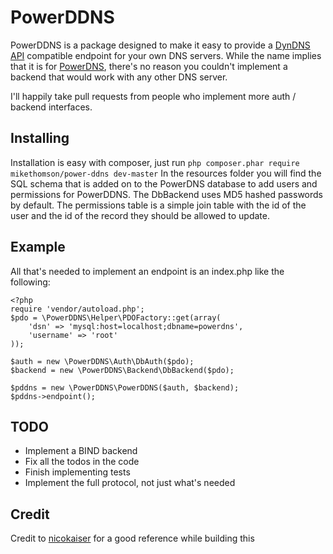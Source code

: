 PowerDDNS
=========
PowerDDNS is a package designed to make it easy to provide a [DynDNS API](http://dyn.com/support/developers/api/) compatible endpoint for your own DNS servers.
While the name implies that it is for [PowerDNS](https://www.powerdns.com/), there's no reason you couldn't implement a backend that would work
with any other DNS server.

I'll happily take pull requests from people who implement more auth / backend interfaces.

Installing
----------
Installation is easy with composer, just run ` php composer.phar require mikethomson/power-ddns dev-master `
In the resources folder you will find the SQL schema that is added on to the PowerDNS database to add users and
permissions for PowerDDNS. The DbBackend uses MD5 hashed passwords by default. The permissions table is a simple join
table with the id of the user and the id of the record they should be allowed to update.

Example
-------
All that's needed to implement an endpoint is an index.php like the following:

	<?php
	require 'vendor/autoload.php';
	$pdo = \PowerDDNS\Helper\PDOFactory::get(array(
		'dsn' => 'mysql:host=localhost;dbname=powerdns',
		'username' => 'root'
	));

	$auth = new \PowerDDNS\Auth\DbAuth($pdo);
	$backend = new \PowerDDNS\Backend\DbBackend($pdo);

	$pddns = new \PowerDDNS\PowerDDNS($auth, $backend);
	$pddns->endpoint();


TODO
----
- Implement a BIND backend
- Fix all the todos in the code
- Finish implementing tests
- Implement the full protocol, not just what's needed

Credit
------
Credit to [nicokaiser](https://github.com/nicokaiser/Dyndns/) for a good reference while building this